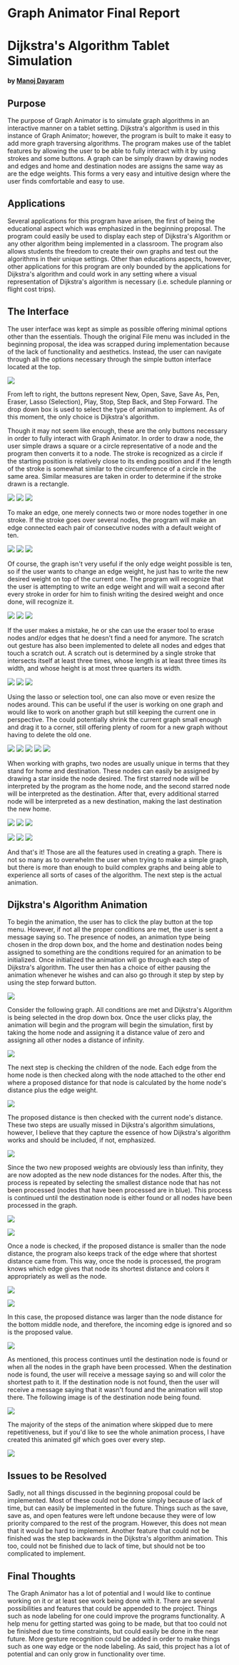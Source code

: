 Graph Animator Final Report
===========================

# Dijkstra's Algorithm Tablet Simulation

**by <a href="https://www.google.com/recaptcha/mailhide/d?k=01vKBXg12XP9GeR5bxrmga_w==&amp;c=rZBSr-L6v-4LgCyK8GcSBw==" onclick="window.open('https://www.google.com/recaptcha/mailhide/d?k\07501vKBXg12XP9GeR5bxrmga_w\75\75\46c\75rZBSr-L6v-4LgCyK8GcSBw\75\075', '', 'toolbar=0,scrollbars=0,location=0,statusbar=0,menubar=0,resizable=0,width=500,height=300'); return false;">Manoj Dayaram</a>**

## Purpose

The purpose of Graph Animator is to simulate graph algorithms in an interactive manner on a tablet setting. Dijkstra's algorithm is used in this instance of Graph Animator; however, the program is built to make it easy to add more graph traversing algorithms. The program makes use of the tablet features by allowing the user to be able to fully interact with it by using strokes and some buttons. A graph can be simply drawn by drawing nodes and edges and home and destination nodes are assigns the same way as are the edge weights. This forms a very easy and intuitive design where the user finds comfortable and easy to use.

## Applications

Several applications for this program have arisen, the first of being the educational aspect which was emphasized in the beginning proposal. The program could easily be used to display each step of Dijkstra's Algorithm or any other algorithm being implemented in a classroom. The program also allows students the freedom to create their own graphs and test out the algorithms in their unique settings. Other than educations aspects, however, other applications for this program are only bounded by the applications for Dijkstra's algorithm and could work in any setting where a visual representation of Dijkstra's algorithm is necessary (i.e. schedule planning or flight cost trips).

## The Interface

The user interface was kept as simple as possible offering minimal options other than the essentials. Though the original File menu was included in the beginning proposal, the idea was scrapped during implementation because of the lack of functionality and aesthetics. Instead, the user can navigate through all the options necessary through the simple button interface located at the top.

![](https://raw.github.com/mdayaram/graph-animator/master/docs/finalreport_files/image002.jpg)

From left to right, the buttons represent New, Open, Save, Save As, Pen, Eraser, Lasso (Selection), Play, Stop, Step Back, and Step Forward. The drop down box is used to select the type of animation to implement. As of this moment, the only choice is Dijkstra's algorithm.

Though it may not seem like enough, these are the only buttons necessary in order to fully interact with Graph Animator. In order to draw a node, the user simple draws a square or a circle representative of a node and the program then converts it to a node. The stroke is recognized as a circle if the starting position is relatively close to its ending position and if the length of the stroke is somewhat similar to the circumference of a circle in the same area. Similar measures are taken in order to determine if the stroke drawn is a rectangle.

![](https://raw.github.com/mdayaram/graph-animator/master/docs/finalreport_files/image005.jpg) ![](https://raw.github.com/mdayaram/graph-animator/master/docs/finalreport_files/image003.gif) ![](https://raw.github.com/mdayaram/graph-animator/master/docs/finalreport_files/image007.jpg)

To make an edge, one merely connects two or more nodes together in one stroke. If the stroke goes over several nodes, the program will make an edge connected each pair of consecutive nodes with a default weight of ten.

![](https://raw.github.com/mdayaram/graph-animator/master/docs/finalreport_files/image009.jpg) ![](https://raw.github.com/mdayaram/graph-animator/master/docs/finalreport_files/image003.gif) ![](https://raw.github.com/mdayaram/graph-animator/master/docs/finalreport_files/image011.jpg)

Of course, the graph isn't very useful if the only edge weight possible is ten, so if the user wants to change an edge weight, he just has to write the new desired weight on top of the current one. The program will recognize that the user is attempting to write an edge weight and will wait a second after every stroke in order for him to finish writing the desired weight and once done, will recognize it.

![](https://raw.github.com/mdayaram/graph-animator/master/docs/finalreport_files/image014.jpg) ![](https://raw.github.com/mdayaram/graph-animator/master/docs/finalreport_files/image012.gif) ![](https://raw.github.com/mdayaram/graph-animator/master/docs/finalreport_files/image016.jpg)

If the user makes a mistake, he or she can use the eraser tool to erase nodes and/or edges that he doesn't find a need for anymore. The scratch out gesture has also been implemented to delete all nodes and edges that touch a scratch out. A scratch out is determined by a single stroke that intersects itself at least three times, whose length is at least three times its width, and whose height is at most three quarters its width.

![](https://raw.github.com/mdayaram/graph-animator/master/docs/finalreport_files/image019.jpg) ![](https://raw.github.com/mdayaram/graph-animator/master/docs/finalreport_files/image017.gif) ![](https://raw.github.com/mdayaram/graph-animator/master/docs/finalreport_files/image021.jpg)

Using the lasso or selection tool, one can also move or even resize the nodes around. This can be useful if the user is working on one graph and would like to work on another graph but still keeping the current one in perspective. The could potentially shrink the current graph small enough and drag it to a corner, still offering plenty of room for a new graph without having to delete the old one.

![](https://raw.github.com/mdayaram/graph-animator/master/docs/finalreport_files/image024.jpg) ![](https://raw.github.com/mdayaram/graph-animator/master/docs/finalreport_files/image012.gif) ![](https://raw.github.com/mdayaram/graph-animator/master/docs/finalreport_files/image026.jpg) ![](https://raw.github.com/mdayaram/graph-animator/master/docs/finalreport_files/image012.gif) ![](https://raw.github.com/mdayaram/graph-animator/master/docs/finalreport_files/image028.jpg)

When working with graphs, two nodes are usually unique in terms that they stand for home and destination. These nodes can easily be assigned by drawing a star inside the node desired. The first starred node will be interpreted by the program as the home node, and the second starred node will be interpreted as the destination. After that, every additional starred node will be interpreted as a new destination, making the last destination the new home.

![](https://raw.github.com/mdayaram/graph-animator/master/docs/finalreport_files/image030.jpg) ![](https://raw.github.com/mdayaram/graph-animator/master/docs/finalreport_files/image022.gif) ![](https://raw.github.com/mdayaram/graph-animator/master/docs/finalreport_files/image032.jpg)

![](https://raw.github.com/mdayaram/graph-animator/master/docs/finalreport_files/image034.jpg) ![](https://raw.github.com/mdayaram/graph-animator/master/docs/finalreport_files/image022.gif) ![](https://raw.github.com/mdayaram/graph-animator/master/docs/finalreport_files/image036.jpg)

And that's it! Those are all the features used in creating a graph. There is not so many as to overwhelm the user when trying to make a simple graph, but there is more than enough to build complex graphs and being able to experience all sorts of cases of the algorithm. The next step is the actual animation.


## Dijkstra's Algorithm Animation

To begin the animation, the user has to click the play button at the top menu. However, if not all the proper conditions are met, the user is sent a message saying so. The presence of nodes, an animation type being chosen in the drop down box, and the home and destination nodes being assigned to something are the conditions required for an animation to be initialized. Once initialized the animation will go through each step of Dijkstra's algorithm. The user then has a choice of either pausing the animation whenever he wishes and can also go through it step by step by using the step forward button.

![](https://raw.github.com/mdayaram/graph-animator/master/docs/finalreport_files/image038.jpg)

Consider the following graph. All conditions are met and Dijkstra's Algorithm is being selected in the drop down box. Once the user clicks play, the animation will begin and the program will begin the simulation, first by taking the home node and assigning it a distance value of zero and assigning all other nodes a distance of infinity.

![](https://raw.github.com/mdayaram/graph-animator/master/docs/finalreport_files/image040.jpg)

The next step is checking the children of the node. Each edge from the home node is then checked along with the node attached to the other end where a proposed distance for that node is calculated by the home node's distance plus the edge weight.

![](https://raw.github.com/mdayaram/graph-animator/master/docs/finalreport_files/image042.jpg)

The proposed distance is then checked with the current node's distance. These two steps are usually missed in Dijkstra's algorithm simulations, however, I believe that they capture the essence of how Dijkstra's algorithm works and should be included, if not, emphasized.

![](https://raw.github.com/mdayaram/graph-animator/master/docs/finalreport_files/image044.jpg)

Since the two new proposed weights are obviously less than infinity, they are now adopted as the new node distances for the nodes. After this, the process is repeated by selecting the smallest distance node that has not been processed (nodes that have been processed are in blue). This process is continued until the destination node is either found or all nodes have been processed in the graph.

![](https://raw.github.com/mdayaram/graph-animator/master/docs/finalreport_files/image046.jpg)

![](https://raw.github.com/mdayaram/graph-animator/master/docs/finalreport_files/image048.jpg)

Once a node is checked, if the proposed distance is smaller than the node distance, the program also keeps track of the edge where that shortest distance came from. This way, once the node is processed, the program knows which edge gives that node its shortest distance and colors it appropriately as well as the node.

![](https://raw.github.com/mdayaram/graph-animator/master/docs/finalreport_files/image050.jpg)

![](https://raw.github.com/mdayaram/graph-animator/master/docs/finalreport_files/image052.jpg)

In this case, the proposed distance was larger than the node distance for the bottom middle node, and therefore, the incoming edge is ignored and so is the proposed value.

![](https://raw.github.com/mdayaram/graph-animator/master/docs/finalreport_files/image054.jpg)

As mentioned, this process continues until the destination node is found or when all the nodes in the graph have been processed. When the destination node is found, the user will receive a message saying so and will color the shortest path to it. If the destination node is not found, then the user will receive a message saying that it wasn't found and the animation will stop there. The following image is of the destination node being found.

![](https://raw.github.com/mdayaram/graph-animator/master/docs/finalreport_files/image056.jpg)

The majority of the steps of the animation where skipped due to mere repetitiveness, but if you'd like to see the whole animation process, I have created this animated gif which goes over every step.

![](https://raw.github.com/mdayaram/graph-animator/master/docs/finalreport_files/image057.gif)

## Issues to be Resolved

Sadly, not all things discussed in the beginning proposal could be implemented. Most of these could not be done simply because of lack of time, but can easily be implemented in the future. Things such as the save, save as, and open features were left undone because they were of low priority compared to the rest of the program. However, this does not mean that it would be hard to implement. Another feature that could not be finished was the step backwards in the Dijkstra's algorithm animation. This too, could not be finished due to lack of time, but should not be too complicated to implement.

## Final Thoughts

The Graph Animator has a lot of potential and I would like to continue working on it or at least see work being done with it. There are several possibilities and features that could be appended to the project. Things such as node labeling for one could improve the programs functionality. A help menu for getting started was going to be made, but that too could not be finished due to time constraints, but could easily be done in the near future. More gesture recognition could be added in order to make things such as one way edge or the node labeling. As said, this project has a lot of potential and can only grow in functionality over time.

